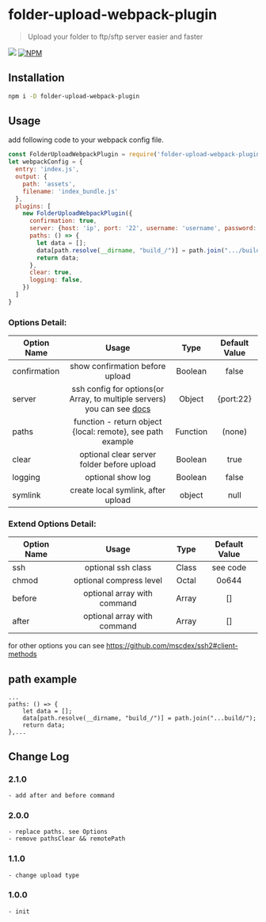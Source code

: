 # folder-upload-webpack-plugin
> Upload your folder to ftp/sftp server easier and faster

![](https://img.shields.io/npm/v/folder-upload-webpack-plugin.svg)
[![NPM](https://nodei.co/npm/folder-upload-webpack-plugin.png)](https://nodei.co/npm/folder-upload-webpack-plugin/)

## Installation
```bash
npm i -D folder-upload-webpack-plugin
```

## Usage
add following code to your webpack config file.
```javascript
const FolderUploadWebpackPlugin = require('folder-upload-webpack-plugin');
let webpackConfig = {
  entry: 'index.js',
  output: {
    path: 'assets',
    filename: 'index_bundle.js'
  },
  plugins: [
    new FolderUploadWebpackPlugin({
      confirmation: true,
      server: {host: 'ip', port: '22', username: 'username', password: 'password'},
      paths: () => {
        let data = [];
        data[path.resolve(__dirname, "build_/")] = path.join(".../build/");
        return data;
      },
      clear: true,
      logging: false,
    })
  ]
}

```
### Options Detail:

Option Name|Usage|Type|Default Value
---|:--:|:--:|:-:
confirmation|show confirmation before upload|Boolean|false
server|ssh config for options(or Array, to multiple servers) you can see [docs](https://github.com/mscdex/ssh2#client-methods)|Object|{port:22}
paths|function - return object {local: remote}, see path example|Function|(none)
clear|optional clear server folder before upload|Boolean|true
logging|optional show log|Boolean|false
symlink|create local symlink, after upload|object|null

### Extend Options Detail:

Option Name|Usage|Type|Default Value
---|:--:|:--:|:-:
ssh|optional ssh class|Class|see code
chmod|optional compress level|Octal|0o644
before|optional array with command|Array|[]
after|optional array with command|Array|[]

for other options you can see  https://github.com/mscdex/ssh2#client-methods

## path example

```
... 
paths: () => {
    let data = [];
    data[path.resolve(__dirname, "build_/")] = path.join("...build/");
    return data;
},...
```

## Change Log

### 2.1.0
```
- add after and before command
```

### 2.0.0
```
- replace paths. see Options
- remove pathsClear && remotePath
```

### 1.1.0
```
- change upload type
```

### 1.0.0
```
- init
```
